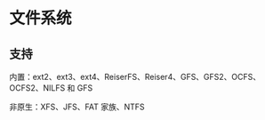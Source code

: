 # 文件系统

## 支持

内置：ext2、ext3、ext4、ReiserFS、Reiser4、GFS、GFS2、OCFS、OCFS2、NILFS 和 GFS

非原生：XFS、JFS、FAT 家族、NTFS
